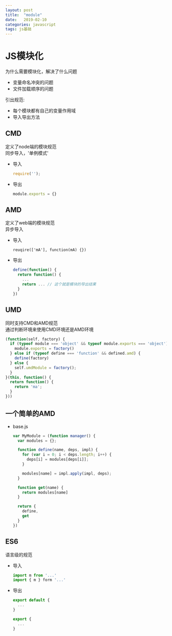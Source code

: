 ```yaml
---
layout: post
title:  "module"
date:   2019-02-10
categories: javascript
tags: js基础
---  
```


# JS模块化  
为什么需要模块化，解决了什么问题  
- 变量命名冲突的问题  
- 文件加载顺序的问题  

引出规范:  
- 每个模块都有自己的变量作用域  
- 导入导出方法  

## CMD  
定义了node端的模块规范  
同步导入，'单例模式'
- 导入  
  ``` javascript  
  require('');
  ```  
- 导出
  ``` javascript  
  module.exports = {}
  ```
## AMD  
定义了web端的模块规范  
异步导入  
- 导入
  ``` javacript  
  reuqire(['mA'], function(mA) {})
  ```
- 导出
  ``` javascript  
  define(function() {
    return function() {
      ...
      return ... // 这个就是模块的导出结果
    }
  })
  ```  

## UMD  
同时支持CMD和AMD规范  
通过判断环境来使用CMD环境还是AMD环境
``` javascript  
(function(self, factory) {
  if (typeof module === 'object' && typeof module.exports === 'object') {
    module.exports = factory()
  } else if (typeof define === 'function' && defined.amd) {
    define(factory)
  } else {
    self.umdModule = factory();
  }
}(this, function() {
  return function() {
    return 'ma';
  }
}))
```  

## 一个简单的AMD  
- base.js  
  ``` javascript
  var MyModule = (function manager() {
    var modules = {};

    function define(name, deps, impl) {
      for (var i = 0; i < deps.length; i++) {
        deps[i] = modules[deps[i]];
      }

      modules[name] = impl.apply(impl, deps);
    }

    function get(name) {
      return modules[name]
    }

    return {
      define, 
      get
    }
  })
  ```  
## ES6  
语言级的规范  
- 导入  
  ``` javascript  
  import m from '...'
  import { m } form '...'
  ```  
- 导出  
  ``` javascript
  export default {
    ...
  }

  export {
    ...
  }
  ```  